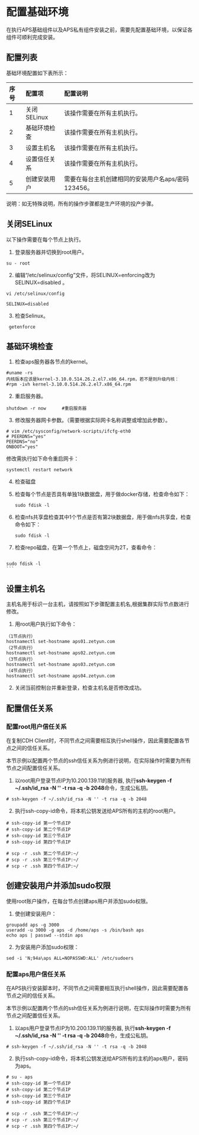 #  配置基础环境

在执行APS基础组件以及APS私有组件安装之前，需要先配置基础环境，以保证各组件可顺利完成安装。

## 配置列表

基础环境配置如下表所示： 

|序号|	配置项		|配置说明	|														
| :--- | :--- |:--- |
|1	 | 关闭SELinux	|该操作需要在所有主机执行。               |
|2	 | 基础环境检查	|该操作需要在所有主机执行。               |
|3	 |设置主机名	|该操作需要在所有主机执行。                     |
|4	 |设置信任关系	|该操作需要在所有主机执行。                            |
|5	 |创建安装用户	|需要在每台主机创建相同的安装用户名aps/密码123456。    |

说明：如无特殊说明，所有的操作步骤都是生产环境的投产步骤。

## 关闭SELinux

以下操作需要在每个节点上执行。

1. 登录服务器并切换到root用户。
    
  ```
  su - root
  ```
2. 编辑“/etc/selinux/config”文件，将SELINUX=enforcing改为SELINUX=disabled 。

  ```
  vi /etc/selinux/config
  
  SELINUX=disabled
  ```  
3. 检查Selinux。   

 ```
  getenforce
 ```

## 基础环境检查

1. 检查aps服务器各节点的kernel。

  ```
  #uname -rs
  内核版本应该是kernel-3.10.0.514.26.2.el7.x86_64.rpm，若不是则升级内核：
  #rpm -ivh kernel-3.10.0.514.26.2.el7.x86_64.rpm

  ```
  
2. 重启服务器。

  ```
  shutdown -r now      #重启服务器

  ```

3. 修改服务器网卡参数。（需要根据实际网卡名称调整或增加此参数）。

  ```
  # vim /etc/sysconfig/network-scripts/ifcfg-eth0 
  # PEERDNS="yes"
  PEERDNS="no"
  ONBOOT="yes"

  ```
  修改需执行如下命令重启网卡：
  ```
  systemctl restart network
  ```
  
4. 检查磁盘

  1. 检查每个节点是否具有单独1块数据盘，用于做docker存储，检查命令如下：
  
        ```
      sudo fdisk -l
      ```
  
  2. 检查nfs共享盘检查其中1个节点是否有第2块数据盘，用于做nfs共享盘，检查命令如下：

        ```
      sudo fdisk -l
      ```
  
  3. 检查repo磁盘，在第一个节点上，磁盘空间为2T，查看命令：
 
     ```
    sudo fdisk -l
    ```
  
## 设置主机名

主机名用于标识一台主机，请按照如下步骤配置主机名,根据集群实际节点数进行修改。

1. 用root用户执行如下命令：
  ```
  （1节点执行）
  hostnamectl set-hostname aps01.zetyun.com
  （2节点执行）
  hostnamectl set-hostname aps02.zetyun.com
  （3节点执行）
  hostnamectl set-hostname aps03.zetyun.com
  （4节点执行）
  hostnamectl set-hostname aps04.zetyun.com
  ```
2. 关闭当前控制台并重新登录，检查主机名是否修改成功。

## 配置信任关系

### 配置root用户信任关系
在复制CDH Client时，不同节点之间需要相互执行shell操作，因此需要配置各节点之间的信任关系。

本节示例以配置两个节点的ssh信任关系为例进行说明，在实际操作时需要为所有节点之间配置信任关系。

1. 以root用户登录节点IP为10.200.139.11的服务器, 执行**ssh-keygen -f ~/.ssh/id_rsa -N '' -t rsa -q -b 2048**命令，生成公私钥。

  ```
# ssh-keygen -f ~/.ssh/id_rsa -N '' -t rsa -q -b 2048
  ```
  
2. 执行ssh-copy-id命令，将本机公钥发送给APS所有的主机的root用户。

  ```
  # ssh-copy-id 第一个节点IP
  # ssh-copy-id 第二个节点IP
  # ssh-copy-id 第三个节点IP
  # ssh-copy-id 第四个节点IP

  # scp -r .ssh 第二个节点IP:~/
  # scp -r .ssh 第三个节点IP:~/
  # scp -r .ssh 第四个节点IP:~/

  ```
  
## 创建安装用户并添加sudo权限
使用root账户操作，在每台节点创建aps用户并添加sudo权限。

1. 使创建安装用户：

  ```
  groupadd aps -g 3000
  useradd -u 3000 -g aps -d /home/aps -s /bin/bash aps
  echo aps | passwd --stdin aps 
  ```
  
2. 为安装用户添加sudo权限：

  ```
  sed -i 'N;94a\aps ALL=NOPASSWD:ALL' /etc/sudoers
  
  ```


### 配置aps用户信任关系

在APS执行安装脚本时，不同节点之间需要相互执行shell操作，因此需要配置各节点之间的信任关系。

本节示例以配置两个节点的ssh信任关系为例进行说明，在实际操作时需要为所有节点之间配置信任关系。

1. 以aps用户登录节点IP为10.200.139.11的服务器, 执行**ssh-keygen -f ~/.ssh/id_rsa -N '' -t rsa -q -b 2048**命令，生成公私钥。

  ```
# ssh-keygen -f ~/.ssh/id_rsa -N '' -t rsa -q -b 2048
  ```
  
2. 执行ssh-copy-id命令，将本机公钥发送给APS所有的主机的aps用户，密码为aps。

  ```
  # su - aps
  # ssh-copy-id 第一个节点IP
  # ssh-copy-id 第二个节点IP
  # ssh-copy-id 第三个节点IP
  # ssh-copy-id 第四个节点IP

  # scp -r .ssh 第二个节点IP:~/
  # scp -r .ssh 第三个节点IP:~/
  # scp -r .ssh 第四个节点IP:~/

  ```
















